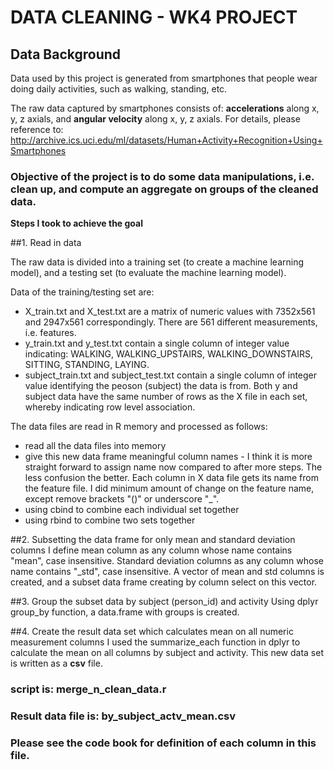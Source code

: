 # DATA CLEANING - WK4 PROJECT

## Data Background
Data used by this project is generated from smartphones that people wear doing daily activities, such as walking, standing, etc.

The raw data captured by smartphones consists of: **accelerations** along x, y, z axials, and **angular velocity** along x, y, z axials.
For details, please reference to: 
http://archive.ics.uci.edu/ml/datasets/Human+Activity+Recognition+Using+Smartphones

### Objective of the project is to do some data manipulations, i.e. clean up, and compute an aggregate on groups of the cleaned data.

**Steps I took to achieve the goal**

##1. Read in data

The raw data is divided into a training set (to create a machine learning model), and a testing set (to evaluate the machine learning model).

Data of the training/testing set are:
* X_train.txt and X_test.txt are a matrix of numeric values with 7352x561 and 2947x561 correspondingly.  There are 561 different measurements, i.e. features.
* y_train.txt and y_test.txt contain a single column of integer value indicating: WALKING, WALKING_UPSTAIRS, WALKING_DOWNSTAIRS, SITTING, STANDING, LAYING.
* subject_train.txt and subject_test.txt contain a single column of integer value identifying the peoson (subject) the data is from.
Both y and subject data have the same number of rows as the X file in each set, whereby indicating row level association.

The data files are read in R memory and processed as follows:
* read all the data files into memory
* give this new data frame meaningful column names - I think it is more straight forward to assign name now compared to after more steps.  The less confusion the better.
Each column in X data file gets its name from the feature file.  I did minimum amount of change on the feature name, except remove brackets "()" or underscore "_".
* using cbind to combine each individual set together
* using rbind to combine two sets together

##2. Subsetting the data frame for only mean and standard deviation columns
I define mean column as any column whose name contains "mean", case insensitive.  Standard deviation columns as any column whose name contains "_std", case insensitive.
A vector of mean and std columns is created, and a subset data frame creating by column select on this vector.

##3. Group the subset data by subject (person_id) and activity
Using dplyr group_by function, a data.frame with groups is created.

##4. Create the result data set which calculates mean on all numeric measurement columns
I used the summarize_each function in dplyr to calculate the mean on all columns by subject and activity.  This new data set is written as a **csv** file.

### script is: merge_n_clean_data.r

### Result data file is: by_subject_actv_mean.csv
### Please see the code book for definition of each column in this file.

